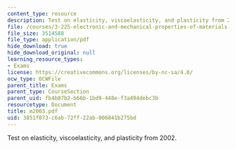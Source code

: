 ```yaml
---
content_type: resource
description: Test on elasticity, viscoelasticity, and plasticity from 2002.
file: /courses/3-225-electronic-and-mechanical-properties-of-materials-fall-2007/3851f073c6ab72ff22ab006841b275bd_m2003.pdf
file_size: 3514588
file_type: application/pdf
hide_download: true
hide_download_original: null
learning_resource_types:
- Exams
license: https://creativecommons.org/licenses/by-nc-sa/4.0/
ocw_type: OCWFile
parent_title: Exams
parent_type: CourseSection
parent_uid: fb4b87b2-b66b-1bd9-448e-f3a494debc3b
resourcetype: Document
title: m2003.pdf
uid: 3851f073-c6ab-72ff-22ab-006841b275bd
---
```

Test on elasticity, viscoelasticity, and plasticity from 2002.